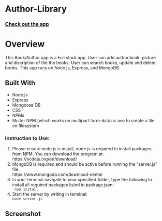 # Author-Library
<a href="https://author-library.herokuapp.com/"><h3>Check out the app</h3></a>

<h1>Overview</h1>
<p>
This Book/Author app is a Full stack app. User can add author,book, picture and discription of the the books. User can search books, update and delete books. This app runs on Node.js, Express, and MongoDB. 
</p>

<h2>Built With</h2>
<ul>
<li>Node.js</li>
<li>Express</li>
<li>Mongoose DB</li>
<li>CSS</li>
<li>NPMs</li>
<li>Multer NPM (which works on multipart form-data) is use to create a file on filesystem</li>
</ul>

<h3>Instruction to Use:</h3>
<ol>
<li>Please ensure node.js is install, node.js is required to install packages from NPM. You can download the program at:</li>
https://nodejs.org/en/download/

<li>MongoDB is required and should be active before running the "server.js" file.</li>
https://www.mongodb.com/download-center

<li>In your terminal navigate to your specified folder, type the following to install all required packages listed in package.json:</li>
<code> npm install</code>

<li>Start the server by writing in terminal:</li>
<code>node server.js</code>
</ol>

<h2> Screenshot </h2>
<div align="center">
    
</div>
